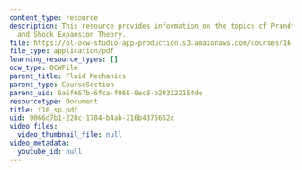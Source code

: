 ```yaml
---
content_type: resource
description: This resource provides information on the topics of Prandtl-Meyer Waves
  and Shock Expansion Theory.
file: https://ol-ocw-studio-app-production.s3.amazonaws.com/courses/16-01-unified-engineering-i-ii-iii-iv-fall-2005-spring-2006/9066d7b1228c1784b4ab216b4375652c_f18_sp.pdf
file_type: application/pdf
learning_resource_types: []
ocw_type: OCWFile
parent_title: Fluid Mechanics
parent_type: CourseSection
parent_uid: 6a5f667b-6fca-f068-0ec8-b203122154de
resourcetype: Document
title: f18_sp.pdf
uid: 9066d7b1-228c-1784-b4ab-216b4375652c
video_files:
  video_thumbnail_file: null
video_metadata:
  youtube_id: null
---
```

